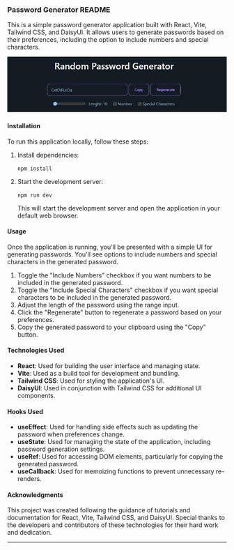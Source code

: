 ### Password Generator README

This is a simple password generator application built with React, Vite, Tailwind CSS, and DaisyUI. It allows users to generate passwords based on their preferences, including the option to include numbers and special characters.

![landing-page](./src/assets/landing.JPG)

#### Installation

To run this application locally, follow these steps:

1. Install dependencies:

   ```
   npm install
   ```

2. Start the development server:

   ```
   npm run dev
   ```

   This will start the development server and open the application in your default web browser.

#### Usage

Once the application is running, you'll be presented with a simple UI for generating passwords. You'll see options to include numbers and special characters in the generated password.

1. Toggle the "Include Numbers" checkbox if you want numbers to be included in the generated password.
2. Toggle the "Include Special Characters" checkbox if you want special characters to be included in the generated password.
3. Adjust the length of the password using the range input.
4. Click the "Regenerate" button to regenerate a password based on your preferences.
5. Copy the generated password to your clipboard using the "Copy" button.

#### Technologies Used

- **React**: Used for building the user interface and managing state.
- **Vite**: Used as a build tool for development and bundling.
- **Tailwind CSS**: Used for styling the application's UI.
- **DaisyUI**: Used in conjunction with Tailwind CSS for additional UI components.

#### Hooks Used

- **useEffect**: Used for handling side effects such as updating the password when preferences change.
- **useState**: Used for managing the state of the application, including password generation settings.
- **useRef**: Used for accessing DOM elements, particularly for copying the generated password.
- **useCallback**: Used for memoizing functions to prevent unnecessary re-renders.

#### Acknowledgments

This project was created following the guidance of tutorials and documentation for React, Vite, Tailwind CSS, and DaisyUI. Special thanks to the developers and contributors of these technologies for their hard work and dedication.

---
